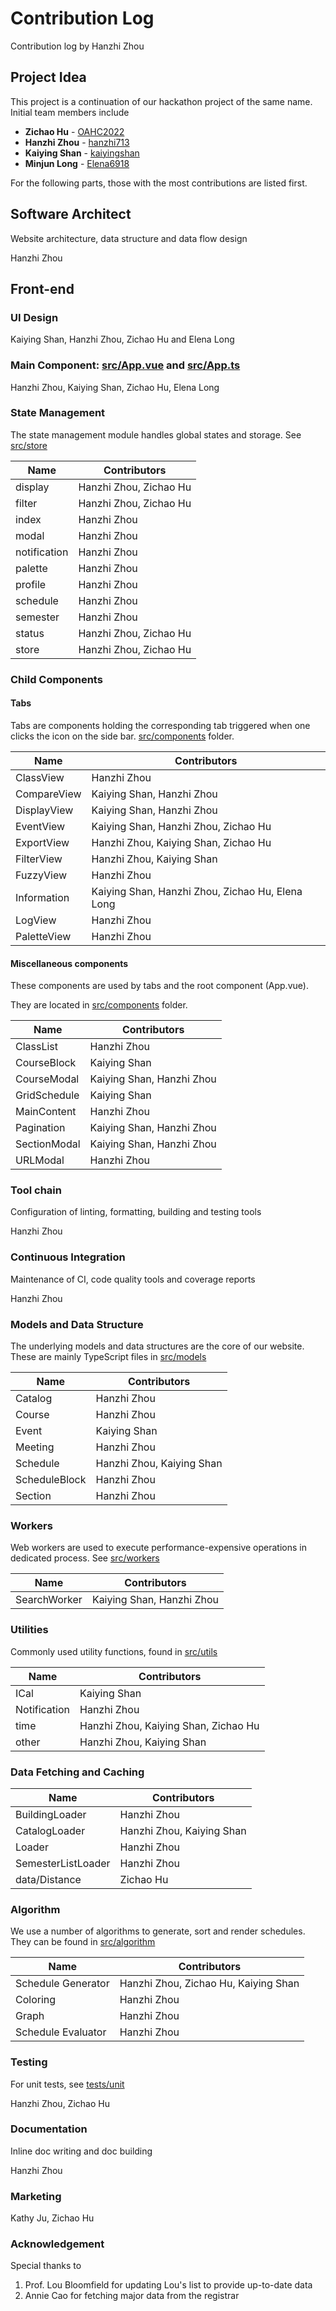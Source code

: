 # Contribution Log

Contribution log by Hanzhi Zhou

## Project Idea

This project is a continuation of our hackathon project of the same name. Initial team members include

-   **Zichao Hu** - [OAHC2022](https://github.com/OAHC2022)
-   **Hanzhi Zhou** - [hanzhi713](https://github.com/hanzhi713)
-   **Kaiying Shan** - [kaiyingshan](https://github.com/kaiyingshan)
-   **Minjun Long** - [Elena6918](https://github.com/Elena6918)

For the following parts, those with the most contributions are listed first.

## Software Architect

Website architecture, data structure and data flow design

Hanzhi Zhou

## Front-end

### UI Design

Kaiying Shan, Hanzhi Zhou, Zichao Hu and Elena Long

### Main Component: [src/App.vue](/src/App.vue) and [src/App.ts](/src/App.ts)

Hanzhi Zhou, Kaiying Shan, Zichao Hu, Elena Long

### State Management

The state management module handles global states and storage. See [src/store](/src/store)

| Name         | Contributors           |
| ------------ | ---------------------- |
| display      | Hanzhi Zhou, Zichao Hu |
| filter       | Hanzhi Zhou, Zichao Hu |
| index        | Hanzhi Zhou            |
| modal        | Hanzhi Zhou            |
| notification | Hanzhi Zhou            |
| palette      | Hanzhi Zhou            |
| profile      | Hanzhi Zhou            |
| schedule     | Hanzhi Zhou            |
| semester     | Hanzhi Zhou            |
| status       | Hanzhi Zhou, Zichao Hu |
| store        | Hanzhi Zhou, Zichao Hu |

### Child Components

#### Tabs

Tabs are components holding the corresponding tab triggered when one clicks the icon on the side bar. [src/components](/src/components/tabs) folder.

| Name        | Contributors                                     |
| ----------- | ------------------------------------------------ |
| ClassView   | Hanzhi Zhou                                      |
| CompareView | Kaiying Shan, Hanzhi Zhou                        |
| DisplayView | Kaiying Shan, Hanzhi Zhou                        |
| EventView   | Kaiying Shan, Hanzhi Zhou, Zichao Hu             |
| ExportView  | Hanzhi Zhou, Kaiying Shan, Zichao Hu             |
| FilterView  | Hanzhi Zhou, Kaiying Shan                        |
| FuzzyView   | Hanzhi Zhou                                      |
| Information | Kaiying Shan, Hanzhi Zhou, Zichao Hu, Elena Long |
| LogView     | Hanzhi Zhou                                      |
| PaletteView | Hanzhi Zhou                                      |

#### Miscellaneous components

These components are used by tabs and the root component (App.vue).

They are located in [src/components](/src/components) folder.

| Name         | Contributors              |
| ------------ | ------------------------- |
| ClassList    | Hanzhi Zhou               |
| CourseBlock  | Kaiying Shan              |
| CourseModal  | Kaiying Shan, Hanzhi Zhou |
| GridSchedule | Kaiying Shan              |
| MainContent  | Hanzhi Zhou               |
| Pagination   | Kaiying Shan, Hanzhi Zhou |
| SectionModal | Kaiying Shan, Hanzhi Zhou |
| URLModal     | Hanzhi Zhou               |

### Tool chain

Configuration of linting, formatting, building and testing tools

Hanzhi Zhou

### Continuous Integration

Maintenance of CI, code quality tools and coverage reports

Hanzhi Zhou

### Models and Data Structure

The underlying models and data structures are the core of our website. These are mainly TypeScript files in [src/models](/src/models)

| Name          | Contributors              |
| ------------- | ------------------------- |
| Catalog       | Hanzhi Zhou               |
| Course        | Hanzhi Zhou               |
| Event         | Kaiying Shan              |
| Meeting       | Hanzhi Zhou               |
| Schedule      | Hanzhi Zhou, Kaiying Shan |
| ScheduleBlock | Hanzhi Zhou               |
| Section       | Hanzhi Zhou               |

### Workers

Web workers are used to execute performance-expensive operations in dedicated process. See [src/workers](/src/workers)

| Name         | Contributors              |
| ------------ | ------------------------- |
| SearchWorker | Kaiying Shan, Hanzhi Zhou |

### Utilities

Commonly used utility functions, found in [src/utils](/src/utils)

| Name         | Contributors                         |
| ------------ | ------------------------------------ |
| ICal         | Kaiying Shan                         |
| Notification | Hanzhi Zhou                          |
| time         | Hanzhi Zhou, Kaiying Shan, Zichao Hu |
| other        | Hanzhi Zhou, Kaiying Shan            |

### Data Fetching and Caching

| Name               | Contributors              |
| ------------------ | ------------------------- |
| BuildingLoader     | Hanzhi Zhou               |
| CatalogLoader      | Hanzhi Zhou, Kaiying Shan |
| Loader             | Hanzhi Zhou               |
| SemesterListLoader | Hanzhi Zhou               |
| data/Distance      | Zichao Hu                 |

### Algorithm

We use a number of algorithms to generate, sort and render schedules. They can be found in [src/algorithm](/src/algorithm)

| Name               | Contributors                         |
| ------------------ | ------------------------------------ |
| Schedule Generator | Hanzhi Zhou, Zichao Hu, Kaiying Shan |
| Coloring           | Hanzhi Zhou                          |
| Graph              | Hanzhi Zhou                          |
| Schedule Evaluator | Hanzhi Zhou                          |

### Testing

For unit tests, see [tests/unit](/tests/unit)

Hanzhi Zhou, Zichao Hu

### Documentation

Inline doc writing and doc building

Hanzhi Zhou

### Marketing

Kathy Ju, Zichao Hu

### Acknowledgement

Special thanks to

1. Prof. Lou Bloomfield for updating Lou's list to provide up-to-date data
2. Annie Cao for fetching major data from the registrar
